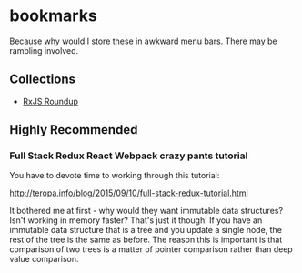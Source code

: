 # bookmarks

Because why would I store these in awkward menu bars. There may be rambling involved.

## Collections

* [RxJS Roundup](rxjs)

## Highly Recommended

### Full Stack Redux React Webpack crazy pants tutorial

You have to devote time to working through this tutorial:

http://teropa.info/blog/2015/09/10/full-stack-redux-tutorial.html

It bothered me at first - why would they want immutable data structures? Isn't working in memory faster? That's just it though! If you have an immutable data structure that is a tree and you update a single node, the rest of the tree is the same as before. The reason this is important is that comparison of two trees is a matter of pointer comparison rather than deep value comparison.
